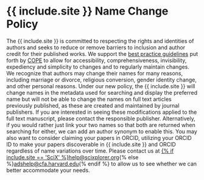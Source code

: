 # {{ include.site }} Name Change Policy

The {{ include.site }} is committed to respecting the rights and identities of authors and seeks to reduce or remove barriers to inclusion and author credit for their published works. We support the [best practice guidelines](https://publicationethics.org/news/vision-more-trans-inclusive-publishing-world) put forth by [COPE](https://publicationethics.org/) to allow for accessibility, comprehensiveness, invisibility, expediency and simplicity to changes and to regularly maintain changes.  We recognize that authors may change their names for many reasons, including marriage or divorce, religious conversion, gender identity change, and other personal reasons. Under our new policy, the {{ include.site }} will change names in the metadata used for searching and display the preferred name but will not be able to change the names on full text articles previously published, as these are created and maintained by journal publishers. If you are interested in seeing these modifications applied to the full text manuscript, please contact the responsible publisher. Alternatively, if you would rather just link your two names so that both are returned when searching for either, we can add an author synonym to enable this. You may also want to consider claiming your papers in ORCID, utilizing your ORCID ID to make your papers discoverable in {{ include.site }} and ORCID regardless of name variations over time. Please contact us at <a href="mailto:{% if include.site == 'SciX' %}help@scixplorer.org{% else %}adshelp@cfa.harvard.edu{% endif %}">{% if include.site == 'SciX' %}help@scixplorer.org{% else %}adshelp@cfa.harvard.edu{% endif %} to allow us to see whether we can better accommodate your needs.
